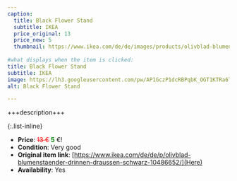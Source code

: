 ```yaml
---
caption:
  title: Black Flower Stand 
  subtitle: IKEA
  price_original: 13
  price_new: 5
  thumbnail: https://www.ikea.com/de/de/images/products/olivblad-blumenstaender-drinnen-draussen-schwarz__1010781_pe828330_s5.jpg
  
#what displays when the item is clicked:
title: Black Flower Stand 
subtitle: IKEA
image: https://lh3.googleusercontent.com/pw/AP1GczP1dcRBPqbK_OGT1KTRa6TaDXhjFD9Q7hz19xWtmsIMurg2ulH0bUBqW9k_bMRWUf35IGJnLIpwFtHnOanVh-Skddqodofk1v9pIJwvyt6APklNLJpSYJjjA5SfmrvdTKZNUG0uVkOL0M6x5S_R9EmXzw=w1220-h1626-s-no-gm?authuser=0
alt: Black Flower Stand 

---
```

+++description+++

{:.list-inline} 
- **Price**: <span style="color:red"><del>13 €</del></span> <span style="color:green">**5**</span> €!
- **Condition**: Very good
- **Original item link**: [https://www.ikea.com/de/de/p/olivblad-blumenstaender-drinnen-draussen-schwarz-10486652/](Here)
- **Availability**: Yes
